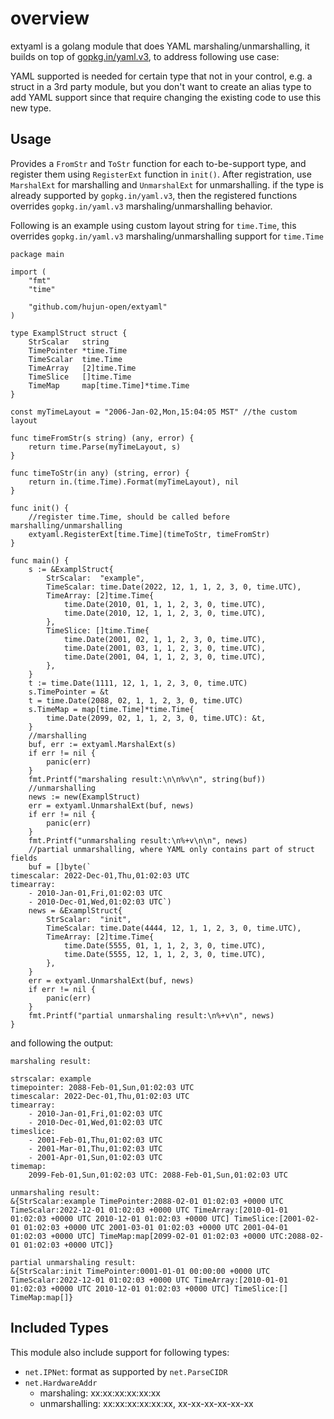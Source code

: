 # overview
extyaml is a golang module that does YAML marshaling/unmarshalling, it builds on top of [gopkg.in/yaml.v3](https://github.com/go-yaml/yaml), to address following use case:

YAML supported is needed for certain type that not in your control, e.g. a struct in a 3rd party module, but you don't want to create an alias type to add YAML support since that require changing the existing code to use this new type. 


## Usage
Provides a `FromStr` and `ToStr` function for each to-be-support type, and register them using `RegisterExt` function in `init()`. After registration, use `MarshalExt` for marshalling and `UnmarshalExt` for unmarshalling. if the type is already supported by `gopkg.in/yaml.v3`, then the registered functions overrides `gopkg.in/yaml.v3` marshaling/unmarshalling behavior.

Following is an example using custom layout string for `time.Time`, this overrides `gopkg.in/yaml.v3` marshaling/unmarshalling support for `time.Time`

```
package main

import (
	"fmt"
	"time"

	"github.com/hujun-open/extyaml"
)

type ExamplStruct struct {
	StrScalar   string
	TimePointer *time.Time
	TimeScalar  time.Time
	TimeArray   [2]time.Time
	TimeSlice   []time.Time
	TimeMap     map[time.Time]*time.Time
}

const myTimeLayout = "2006-Jan-02,Mon,15:04:05 MST" //the custom layout

func timeFromStr(s string) (any, error) {
	return time.Parse(myTimeLayout, s)
}

func timeToStr(in any) (string, error) {
	return in.(time.Time).Format(myTimeLayout), nil
}

func init() {
	//register time.Time, should be called before marshalling/unmarshalling
	extyaml.RegisterExt[time.Time](timeToStr, timeFromStr)
}

func main() {
	s := &ExamplStruct{
		StrScalar:  "example",
		TimeScalar: time.Date(2022, 12, 1, 1, 2, 3, 0, time.UTC),
		TimeArray: [2]time.Time{
			time.Date(2010, 01, 1, 1, 2, 3, 0, time.UTC),
			time.Date(2010, 12, 1, 1, 2, 3, 0, time.UTC),
		},
		TimeSlice: []time.Time{
			time.Date(2001, 02, 1, 1, 2, 3, 0, time.UTC),
			time.Date(2001, 03, 1, 1, 2, 3, 0, time.UTC),
			time.Date(2001, 04, 1, 1, 2, 3, 0, time.UTC),
		},
	}
	t := time.Date(1111, 12, 1, 1, 2, 3, 0, time.UTC)
	s.TimePointer = &t
	t = time.Date(2088, 02, 1, 1, 2, 3, 0, time.UTC)
	s.TimeMap = map[time.Time]*time.Time{
		time.Date(2099, 02, 1, 1, 2, 3, 0, time.UTC): &t,
	}
	//marshalling
	buf, err := extyaml.MarshalExt(s)
	if err != nil {
		panic(err)
	}
	fmt.Printf("marshaling result:\n\n%v\n", string(buf))
	//unmarshalling
	news := new(ExamplStruct)
	err = extyaml.UnmarshalExt(buf, news)
	if err != nil {
		panic(err)
	}
	fmt.Printf("unmarshaling result:\n%+v\n\n", news)
	//partial unmarshalling, where YAML only contains part of struct fields
	buf = []byte(`
timescalar: 2022-Dec-01,Thu,01:02:03 UTC
timearray:
    - 2010-Jan-01,Fri,01:02:03 UTC
    - 2010-Dec-01,Wed,01:02:03 UTC`)
	news = &ExamplStruct{
		StrScalar:  "init",
		TimeScalar: time.Date(4444, 12, 1, 1, 2, 3, 0, time.UTC),
		TimeArray: [2]time.Time{
			time.Date(5555, 01, 1, 1, 2, 3, 0, time.UTC),
			time.Date(5555, 12, 1, 1, 2, 3, 0, time.UTC),
		},
	}
	err = extyaml.UnmarshalExt(buf, news)
	if err != nil {
		panic(err)
	}
	fmt.Printf("partial unmarshaling result:\n%+v\n", news)
}

```
and following the output:
```
marshaling result:

strscalar: example
timepointer: 2088-Feb-01,Sun,01:02:03 UTC
timescalar: 2022-Dec-01,Thu,01:02:03 UTC
timearray:
    - 2010-Jan-01,Fri,01:02:03 UTC
    - 2010-Dec-01,Wed,01:02:03 UTC
timeslice:
    - 2001-Feb-01,Thu,01:02:03 UTC
    - 2001-Mar-01,Thu,01:02:03 UTC
    - 2001-Apr-01,Sun,01:02:03 UTC
timemap:
    2099-Feb-01,Sun,01:02:03 UTC: 2088-Feb-01,Sun,01:02:03 UTC

unmarshaling result:
&{StrScalar:example TimePointer:2088-02-01 01:02:03 +0000 UTC TimeScalar:2022-12-01 01:02:03 +0000 UTC TimeArray:[2010-01-01 01:02:03 +0000 UTC 2010-12-01 01:02:03 +0000 UTC] TimeSlice:[2001-02-01 01:02:03 +0000 UTC 2001-03-01 01:02:03 +0000 UTC 2001-04-01 01:02:03 +0000 UTC] TimeMap:map[2099-02-01 01:02:03 +0000 UTC:2088-02-01 01:02:03 +0000 UTC]}       

partial unmarshaling result:
&{StrScalar:init TimePointer:0001-01-01 00:00:00 +0000 UTC TimeScalar:2022-12-01 01:02:03 +0000 UTC TimeArray:[2010-01-01 01:02:03 +0000 UTC 2010-12-01 01:02:03 +0000 UTC] TimeSlice:[] TimeMap:map[]}
```

## Included Types

This module also include support for following types:

- `net.IPNet`: format as supported by `net.ParseCIDR`
- `net.HardwareAddr`
    - marshaling: xx:xx:xx:xx:xx:xx
    - unmarshalling: xx:xx:xx:xx:xx:xx, xx-xx-xx-xx-xx-xx